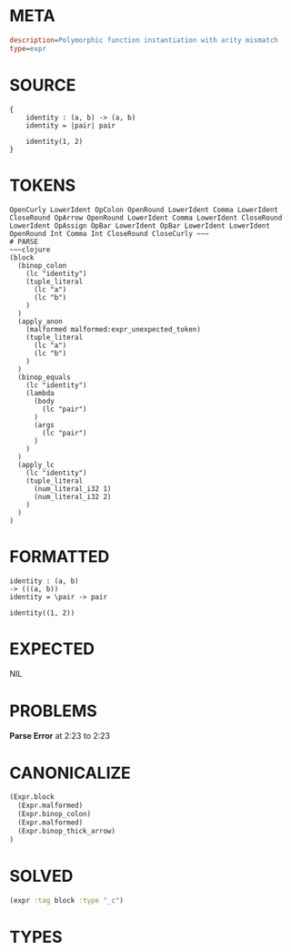 # META
~~~ini
description=Polymorphic function instantiation with arity mismatch
type=expr
~~~
# SOURCE
~~~roc
{
    identity : (a, b) -> (a, b)
    identity = |pair| pair

    identity(1, 2)
}
~~~
# TOKENS
~~~text
OpenCurly LowerIdent OpColon OpenRound LowerIdent Comma LowerIdent CloseRound OpArrow OpenRound LowerIdent Comma LowerIdent CloseRound LowerIdent OpAssign OpBar LowerIdent OpBar LowerIdent LowerIdent OpenRound Int Comma Int CloseRound CloseCurly ~~~
# PARSE
~~~clojure
(block
  (binop_colon
    (lc "identity")
    (tuple_literal
      (lc "a")
      (lc "b")
    )
  )
  (apply_anon
    (malformed malformed:expr_unexpected_token)
    (tuple_literal
      (lc "a")
      (lc "b")
    )
  )
  (binop_equals
    (lc "identity")
    (lambda
      (body
        (lc "pair")
      )
      (args
        (lc "pair")
      )
    )
  )
  (apply_lc
    (lc "identity")
    (tuple_literal
      (num_literal_i32 1)
      (num_literal_i32 2)
    )
  )
)
~~~
# FORMATTED
~~~roc
identity : (a, b)
-> (((a, b))
identity = \pair -> pair

identity((1, 2))
~~~
# EXPECTED
NIL
# PROBLEMS
**Parse Error**
at 2:23 to 2:23

# CANONICALIZE
~~~clojure
(Expr.block
  (Expr.malformed)
  (Expr.binop_colon)
  (Expr.malformed)
  (Expr.binop_thick_arrow)
)
~~~
# SOLVED
~~~clojure
(expr :tag block :type "_c")
~~~
# TYPES
~~~roc
~~~
